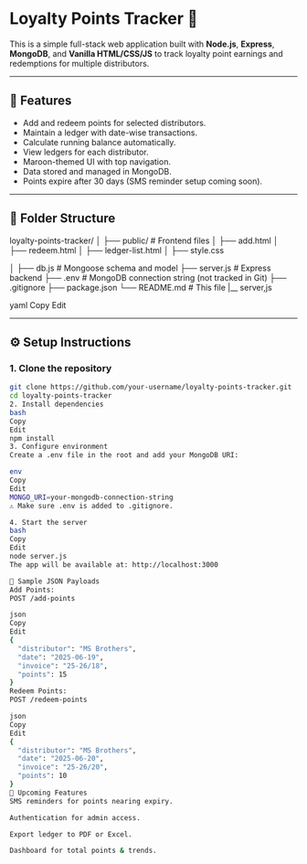 # Loyalty Points Tracker 🧾

This is a simple full-stack web application built with **Node.js**, **Express**, **MongoDB**, and **Vanilla HTML/CSS/JS** to track loyalty point earnings and redemptions for multiple distributors.

---

## 🌟 Features

- Add and redeem points for selected distributors.
- Maintain a ledger with date-wise transactions.
- Calculate running balance automatically.
- View ledgers for each distributor.
- Maroon-themed UI with top navigation.
- Data stored and managed in MongoDB.
- Points expire after 30 days (SMS reminder setup coming soon).

---

## 📁 Folder Structure

loyalty-points-tracker/
│
├── public/ # Frontend files
│ ├── add.html
│ ├── redeem.html
│ ├── ledger-list.html
│ ├── style.css

│
├── db.js # Mongoose schema and model
├── server.js # Express backend
├── .env # MongoDB connection string (not tracked in Git)
├── .gitignore
├── package.json
└── README.md # This file
|__ server,js

yaml
Copy
Edit

---

## ⚙️ Setup Instructions

### 1. Clone the repository
```bash
git clone https://github.com/your-username/loyalty-points-tracker.git
cd loyalty-points-tracker
2. Install dependencies
bash
Copy
Edit
npm install
3. Configure environment
Create a .env file in the root and add your MongoDB URI:

env
Copy
Edit
MONGO_URI=your-mongodb-connection-string
⚠️ Make sure .env is added to .gitignore.

4. Start the server
bash
Copy
Edit
node server.js
The app will be available at: http://localhost:3000

🧪 Sample JSON Payloads
Add Points:
POST /add-points

json
Copy
Edit
{
  "distributor": "MS Brothers",
  "date": "2025-06-19",
  "invoice": "25-26/18",
  "points": 15
}
Redeem Points:
POST /redeem-points

json
Copy
Edit
{
  "distributor": "MS Brothers",
  "date": "2025-06-20",
  "invoice": "25-26/20",
  "points": 10
}
🚀 Upcoming Features
SMS reminders for points nearing expiry.

Authentication for admin access.

Export ledger to PDF or Excel.

Dashboard for total points & trends.

